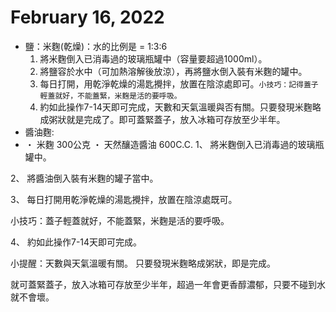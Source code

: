 # February 16, 2022

- 鹽：米麴(乾燥)：水的比例是 = 1:3:6
   1. 將米麴倒入已消毒過的玻璃瓶罐中（容量要超過1000ml）。
   2. 將鹽容於水中（可加熱溶解後放涼），再將鹽水倒入裝有米麴的罐中。
   3. 每日打開，用乾淨乾燥的湯匙攪拌，放置在陰涼處即可。``小技巧：記得蓋子輕蓋就好，不能蓋緊，米麴是活的要呼吸。``
   4. 約如此操作7-14天即可完成，天數和天氣溫暖與否有關。只要發現米麴略成粥狀就是完成了。即可蓋緊蓋子，放入冰箱可存放至少半年。
- 醬油麴:
- ・ 米麴 300公克
・ 天然釀造醬油 600C.C.
1、 將米麴倒入已消毒過的玻璃瓶罐中。

2、 將醬油倒入裝有米麴的罐子當中。

3、 每日打開用乾淨乾燥的湯匙攪拌，放置在陰涼處既可。

小技巧：蓋子輕蓋就好，不能蓋緊，米麴是活的要呼吸。

4、 約如此操作7-14天即可完成。

小提醒：天數與天氣溫暖有關。
只要發現米麴略成粥狀，即是完成。

就可蓋緊蓋子，放入冰箱可存放至少半年，超過一年會更香醇濃郁，只要不碰到水就不會壞。